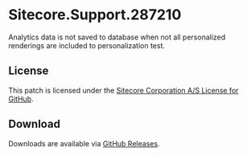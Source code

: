# Sitecore.Support.287210
Analytics data is not saved to database when not all personalized renderings are included to personalization test.

## License  
This patch is licensed under the [Sitecore Corporation A/S License for GitHub](https://github.com/sitecoresupport/Sitecore.Support.287210/blob/master/LICENSE).  

## Download  
Downloads are available via [GitHub Releases](https://github.com/sitecoresupport/Sitecore.Support.287210/releases).  
